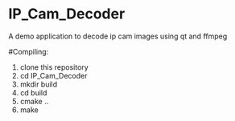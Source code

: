 # IP_Cam_Decoder
A demo application to decode ip cam images using qt and ffmpeg


#Compiling:

1) clone this repository
2) cd IP_Cam_Decoder
3) mkdir build
4) cd build
5) cmake ..
6) make
